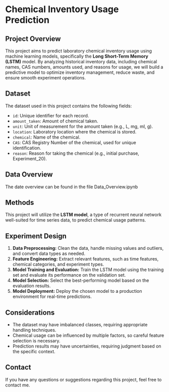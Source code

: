 # Chemical Inventory Usage Prediction

## Project Overview

This project aims to predict laboratory chemical inventory usage using machine learning models, specifically the **Long Short-Term Memory (LSTM)** model. By analyzing historical inventory data, including chemical names, CAS numbers, amounts used, and reasons for usage, we will build a predictive model to optimize inventory management, reduce waste, and ensure smooth experiment operations.

## Dataset

The dataset used in this project contains the following fields:

* `id`: Unique identifier for each record.
* `amount_taken`: Amount of chemical taken.
* `unit`: Unit of measurement for the amount taken (e.g., L, mg, ml, g).
* `location`: Laboratory location where the chemical is stored.
* `chemical`: Name of the chemical.
* `CAS`: CAS Registry Number of the chemical, used for unique identification.
* `reason`: Reason for taking the chemical (e.g., initial purchase, Experiment_20).


## Data Overview

The date overview can be found in the file Data_Overview.ipynb


## Methods

This project will utilize the **LSTM model**, a type of recurrent neural network well-suited for time series data, to predict chemical usage patterns.

## Experiment Design

1. **Data Preprocessing:** Clean the data, handle missing values and outliers, and convert data types as needed.
2. **Feature Engineering:** Extract relevant features, such as time features, chemical categories, and experiment types.
3. **Model Training and Evaluation:** Train the LSTM model using the training set and evaluate its performance on the validation set.
4. **Model Selection:** Select the best-performing model based on the evaluation results.
5. **Model Deployment:** Deploy the chosen model to a production environment for real-time predictions.

## Considerations

* The dataset may have imbalanced classes, requiring appropriate handling techniques.
* Chemical usage can be influenced by multiple factors, so careful feature selection is necessary.
* Prediction results may have uncertainties, requiring judgment based on the specific context.

## Contact

If you have any questions or suggestions regarding this project, feel free to contact me.
